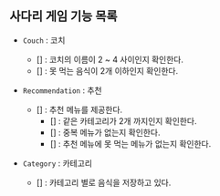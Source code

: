 ## 사다리 게임 기능 목록

* `Couch` : 코치
    * [] : 코치의 이름이 2 ~ 4 사이인지 확인한다.
    * [] : 못 먹는 음식이 2개 이하인지 확인한다.

* `Recommendation` : 추천
    * [] : 추천 메뉴를 제공한다.
      * [] : 같은 카테고리가 2개 까지인지 확인한다.
      * [] : 중복 메뉴가 없는지 확인한다.
      * [] : 추천 메뉴에 못 먹는 메뉴가 없는지 확인한다.

* `Category` : 카테고리
    * [] : 카테고리 별로 음식을 저장하고 있다.
